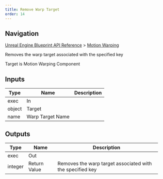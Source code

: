 ```yaml
---
title: Remove Warp Target
order: 14
---
```

## Navigation

[Unreal Engine Blueprint API Reference](https://dev.epicgames.com/documentation/en-us/unreal-engine/BlueprintAPI) > [Motion Warping](https://dev.epicgames.com/documentation/en-us/unreal-engine/BlueprintAPI/MotionWarping)

Removes the warp target associated with the specified key

Target is Motion Warping Component

## Inputs

| Type | Name | Description |
| --- | --- | --- |
| exec | In |  |
| object | Target |  |
| name | Warp Target Name |  |

## Outputs

| Type | Name | Description |
| --- | --- | --- |
| exec | Out |  |
| integer | Return Value | Removes the warp target associated with the specified key |
